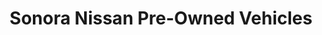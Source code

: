 ---
title: "Sonora Nissan Pre-Owned Vehicles"
url: /yuma/sonora-nissan-pre-owned-vehicles/
shop: Autohaus
---